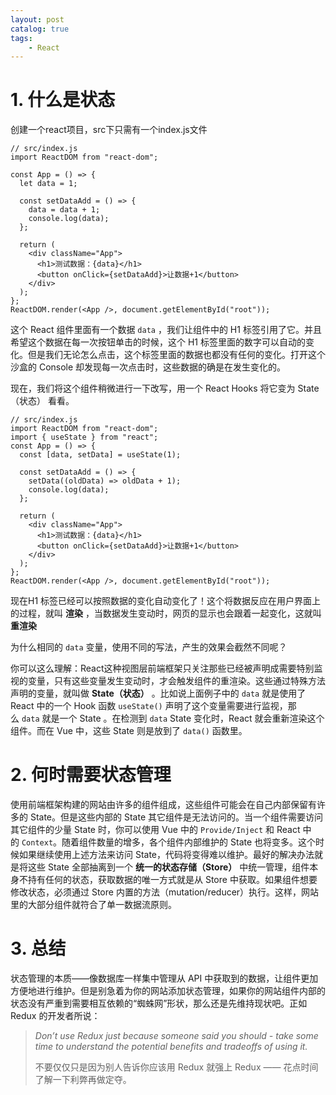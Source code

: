 ```yaml
---
layout: post   	
catalog: true 	
tags:
    - React
---
```


# 1. 什么是状态

创建一个react项目，src下只需有一个index.js文件

```
// src/index.js
import ReactDOM from "react-dom";

const App = () => {
  let data = 1;

  const setDataAdd = () => {
    data = data + 1;
    console.log(data);
  };

  return (
    <div className="App">
      <h1>测试数据：{data}</h1>
      <button onClick={setDataAdd}>让数据+1</button>
    </div>
  );
};
ReactDOM.render(<App />, document.getElementById("root"));
```

这个 React 组件里面有一个数据 `data` ，我们让组件中的 H1 标签引用了它。并且希望这个数据在每一次按钮单击的时候，这个 H1 标签里面的数字可以自动的变化。但是我们无论怎么点击，这个标签里面的数据也都没有任何的变化。打开这个沙盒的 Console 却发现每一次点击时，这些数据的确是在发生变化的。

现在，我们将这个组件稍微进行一下改写，用一个 React Hooks 将它变为 State（状态） 看看。

```
// src/index.js
import ReactDOM from "react-dom";
import { useState } from "react";
const App = () => {
  const [data, setData] = useState(1);

  const setDataAdd = () => {
    setData((oldData) => oldData + 1);
    console.log(data);
  };

  return (
    <div className="App">
      <h1>测试数据：{data}</h1>
      <button onClick={setDataAdd}>让数据+1</button>
    </div>
  );
};
ReactDOM.render(<App />, document.getElementById("root"));
```
现在H1 标签已经可以按照数据的变化自动变化了！这个将数据反应在用户界面上的过程，就叫 **渲染** ，当数据发生变动时，网页的显示也会跟着一起变化，这就叫 **重渲染**

为什么相同的 `data` 变量，使用不同的写法，产生的效果会截然不同呢？

你可以这么理解：React这种视图层前端框架只关注那些已经被声明成需要特别监视的变量，只有这些变量发生变动时，才会触发组件的重渲染。这些通过特殊方法声明的变量，就叫做  **State（状态）**  。比如说上面例子中的 `data` 就是使用了 React 中的一个 Hook 函数 `useState()` 声明了这个变量需要进行监视，那么 `data` 就是一个 State 。在检测到 `data` State 变化时，React 就会重新渲染这个组件。而在 Vue 中，这些 State 则是放到了 `data()` 函数里。

# 2. 何时需要状态管理

使用前端框架构建的网站由许多的组件组成，这些组件可能会在自己内部保留有许多的 State。但是这些内部的 State 其它组件是无法访问的。当一个组件需要访问其它组件的少量 State 时，你可以使用 Vue 中的 `Provide/Inject` 和 React 中的 `Context`。随着组件数量的增多，各个组件内部维护的 State 也将变多。这个时候如果继续使用上述方法来访问 State，代码将变得难以维护。最好的解决办法就是将这些 State 全部抽离到一个 **统一的状态存储（Store）** 中统一管理，组件本身不持有任何的状态，获取数据的唯一方式就是从 Store 中获取。如果组件想要修改状态，必须通过 Store 内置的方法（mutation/reducer）执行。这样，网站里的大部分组件就符合了单一数据流原则。
# 3. 总结

状态管理的本质——像数据库一样集中管理从 API 中获取到的数据，让组件更加方便地进行维护。但是别急着为你的网站添加状态管理，如果你的网站组件内部的状态没有严重到需要相互依赖的“蜘蛛网”形状，那么还是先维持现状吧。正如 Redux 的开发者所说：

> _Don’t use Redux just because someone said you should - take some time to understand the potential benefits and tradeoffs of using it._
> 
> 不要仅仅只是因为别人告诉你应该用 Redux 就强上 Redux —— 花点时间了解一下利弊再做定夺。